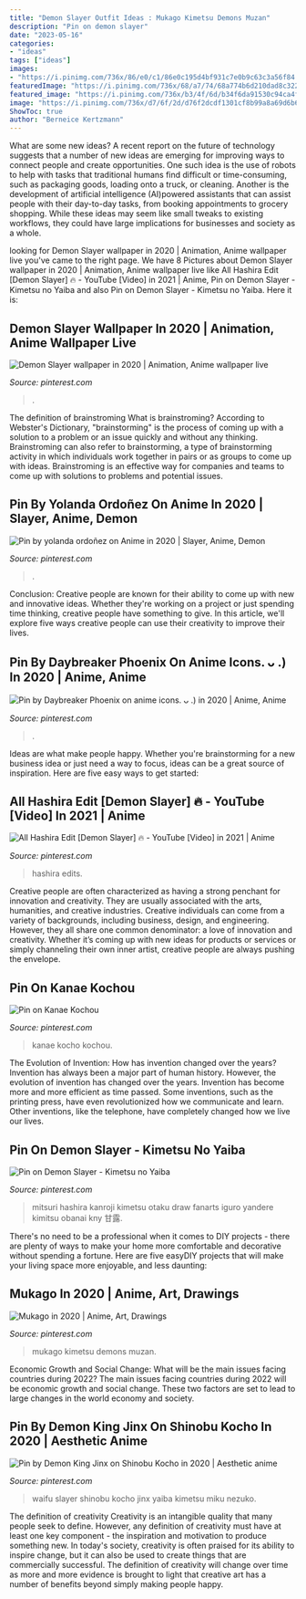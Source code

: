 ```yaml
---
title: "Demon Slayer Outfit Ideas : Mukago Kimetsu Demons Muzan"
description: "Pin on demon slayer"
date: "2023-05-16"
categories:
- "ideas"
tags: ["ideas"]
images:
- "https://i.pinimg.com/736x/86/e0/c1/86e0c195d4bf931c7e0b9c63c3a56f84.jpg"
featuredImage: "https://i.pinimg.com/736x/68/a7/74/68a774b6d210dad8c32277d9b92008dc.jpg"
featured_image: "https://i.pinimg.com/736x/b3/4f/6d/b34f6da91530c94ca4f10ae410b32b8a.jpg"
image: "https://i.pinimg.com/736x/d7/6f/2d/d76f2dcdf1301cf8b99a8a69d6b662eb.jpg"
ShowToc: true
author: "Berneice Kertzmann"
---
```



What are some new ideas?
A recent report on the future of technology suggests that a number of new ideas are emerging for improving ways to connect people and create opportunities. One such idea is the use of robots to help with tasks that traditional humans find difficult or time-consuming, such as packaging goods, loading onto a truck, or cleaning. Another is the development of artificial intelligence (AI)powered assistants that can assist people with their day-to-day tasks, from booking appointments to grocery shopping. While these ideas may seem like small tweaks to existing workflows, they could have large implications for businesses and society as a whole.

	

		
looking for Demon Slayer wallpaper in 2020 | Animation, Anime wallpaper live you've came to the right page. We have 8 Pictures about Demon Slayer wallpaper in 2020 | Animation, Anime wallpaper live like All Hashira Edit [Demon Slayer] 🔥 - YouTube [Video] in 2021 | Anime, Pin on Demon Slayer - Kimetsu no Yaiba and also Pin on Demon Slayer - Kimetsu no Yaiba. Here it is:
		
    
## Demon Slayer Wallpaper In 2020 | Animation, Anime Wallpaper Live

<img loading=lazy src="https://i.pinimg.com/736x/7b/22/b9/7b22b97836f8d5dcae46cd1cb1e6107a.jpg" onerror="this.onerror=null;this.src='https://tse2.mm.bing.net/th?id=OIP.bSsExQhX387Sp9LEpUUaPgHaNK&amp;pid=15.1';" alt="Demon Slayer wallpaper in 2020 | Animation, Anime wallpaper live">

_Source: pinterest.com_

>. 

	

The definition of brainstroming
What is brainstroming? According to Webster's Dictionary, "brainstorming" is the process of coming up with a solution to a problem or an issue quickly and without any thinking. Brainstroming can also refer to brainstorming, a type of brainstorming activity in which individuals work together in pairs or as groups to come up with ideas. Brainstroming is an effective way for companies and teams to come up with solutions to problems and potential issues.

    
## Pin By Yolanda Ordoñez On Anime In 2020 | Slayer, Anime, Demon

<img loading=lazy src="https://i.pinimg.com/736x/47/b2/a8/47b2a84fe69ffec0c3d0f7fb7af074c0.jpg" onerror="this.onerror=null;this.src='https://tse4.mm.bing.net/th?id=OIP.sOO-EQg2cgWg7zbaCPLLUwHaKd&amp;pid=15.1';" alt="Pin by yolanda ordoñez on Anime in 2020 | Slayer, Anime, Demon">

_Source: pinterest.com_

>. 

	

Conclusion:
Creative people are known for their ability to come up with new and innovative ideas. Whether they're working on a project or just spending time thinking, creative people have something to give. In this article, we'll explore five ways creative people can use their creativity to improve their lives.

    
## Pin By Daybreaker Phoenix On Anime Icons. ᴗ .) In 2020 | Anime, Anime

<img loading=lazy src="https://i.pinimg.com/736x/b3/4f/6d/b34f6da91530c94ca4f10ae410b32b8a.jpg" onerror="this.onerror=null;this.src='https://tse1.mm.bing.net/th?id=OIP.1WKOCUBBK2IJEdlsRwAofAAAAA&amp;pid=15.1';" alt="Pin by Daybreaker Phoenix on anime icons. ᴗ .) in 2020 | Anime, Anime">

_Source: pinterest.com_

>. 

	

Ideas are what make people happy. Whether you're brainstorming for a new business idea or just need a way to focus, ideas can be a great source of inspiration. Here are five easy ways to get started: 

    
## All Hashira Edit [Demon Slayer] 🔥 - YouTube [Video] In 2021 | Anime

<img loading=lazy src="https://i.pinimg.com/736x/59/8f/bc/598fbcde5b172276f13a7edfc08c642b.jpg" onerror="this.onerror=null;this.src='https://tse3.mm.bing.net/th?id=OIP.JgsUqpxzHne1rumHz_j3-gHaNJ&amp;pid=15.1';" alt="All Hashira Edit [Demon Slayer] 🔥 - YouTube [Video] in 2021 | Anime">

_Source: pinterest.com_

>hashira edits. 

	

Creative people are often characterized as having a strong penchant for innovation and creativity. They are usually associated with the arts, humanities, and creative industries. Creative individuals can come from a variety of backgrounds, including business, design, and engineering. However, they all share one common denominator: a love of innovation and creativity. Whether it’s coming up with new ideas for products or services or simply channeling their own inner artist, creative people are always pushing the envelope.

    
## Pin On Kanae Kochou

<img loading=lazy src="https://i.pinimg.com/736x/86/e0/c1/86e0c195d4bf931c7e0b9c63c3a56f84.jpg" onerror="this.onerror=null;this.src='https://tse2.mm.bing.net/th?id=OIP.waHt4GjXhFbLb0zINtkyLAHaKe&amp;pid=15.1';" alt="Pin on Kanae Kochou">

_Source: pinterest.com_

>kanae kocho kochou. 

	

The Evolution of Invention: How has invention changed over the years?
Invention has always been a major part of human history. However, the evolution of invention has changed over the years. Invention has become more and more efficient as time passed. Some inventions, such as the printing press, have even revolutionized how we communicate and learn. Other inventions, like the telephone, have completely changed how we live our lives.

    
## Pin On Demon Slayer - Kimetsu No Yaiba

<img loading=lazy src="https://i.pinimg.com/736x/d7/6f/2d/d76f2dcdf1301cf8b99a8a69d6b662eb.jpg" onerror="this.onerror=null;this.src='https://tse3.mm.bing.net/th?id=OIP.i03f4dGhaDelYygU3l4zFAHaLQ&amp;pid=15.1';" alt="Pin on Demon Slayer - Kimetsu no Yaiba">

_Source: pinterest.com_

>mitsuri hashira kanroji kimetsu otaku draw fanarts iguro yandere kimitsu obanai kny 甘露. 

	

There's no need to be a professional when it comes to DIY projects - there are plenty of ways to make your home more comfortable and decorative without spending a fortune. Here are five easyDIY projects that will make your living space more enjoyable, and less daunting: 

    
## Mukago In 2020 | Anime, Art, Drawings

<img loading=lazy src="https://i.pinimg.com/736x/87/37/38/8737386e06dd5939eb0154c55327e71b.jpg" onerror="this.onerror=null;this.src='https://tse3.mm.bing.net/th?id=OIP.X0jdAxq5yF0LExpXEw9qewHaLR&amp;pid=15.1';" alt="Mukago in 2020 | Anime, Art, Drawings">

_Source: pinterest.com_

>mukago kimetsu demons muzan. 

	

Economic Growth and Social Change: What will be the main issues facing countries during 2022?
The main issues facing countries during 2022 will be economic growth and social change. These two factors are set to lead to large changes in the world economy and society.

    
## Pin By Demon King Jinx On Shinobu Kocho In 2020 | Aesthetic Anime

<img loading=lazy src="https://i.pinimg.com/736x/68/a7/74/68a774b6d210dad8c32277d9b92008dc.jpg" onerror="this.onerror=null;this.src='https://tse1.mm.bing.net/th?id=OIP.XtgwIabHJMQaYl3f5LffxAHaNL&amp;pid=15.1';" alt="Pin by Demon King Jinx on Shinobu Kocho in 2020 | Aesthetic anime">

_Source: pinterest.com_

>waifu slayer shinobu kocho jinx yaiba kimetsu miku nezuko. 

	

The definition of creativity
Creativity is an intangible quality that many people seek to define. However, any definition of creativity must have at least one key component - the inspiration and motivation to produce something new. In today's society, creativity is often praised for its ability to inspire change, but it can also be used to create things that are commercially successful. The definition of creativity will change over time as more and more evidence is brought to light that creative art has a number of benefits beyond simply making people happy.

